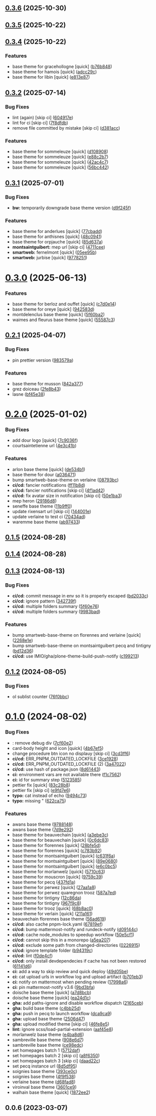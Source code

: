 

## [0.3.6](https://github.com/IMIO/imio_smartweb_themes/compare/v1.0.1...v0.3.6) (2025-10-30)

## [0.3.5](https://github.com/IMIO/imio_smartweb_themes/compare/v0.3.4...v0.3.5) (2025-10-22)

## [0.3.4](https://github.com/IMIO/imio_smartweb_themes/compare/v0.3.2...v0.3.4) (2025-10-22)


### Features

* base theme for gracehollogne [quick] ([b76b848](https://github.com/IMIO/imio_smartweb_themes/commit/b76b84863390d762c6a4a57d43d235dbdbbfd063))
* base theme for hamois [quick] ([adcc29c](https://github.com/IMIO/imio_smartweb_themes/commit/adcc29c2595068f3d6f309c03822573984d873e3))
* base theme for libin [quick] ([e813e87](https://github.com/IMIO/imio_smartweb_themes/commit/e813e87ab70da9b26f393c3515574079ebaebdb9))

## [0.3.2](https://github.com/IMIO/imio_smartweb_themes/compare/v0.3.1...v0.3.2) (2025-07-14)


### Bug Fixes

* lint (again) [skip ci] ([604917e](https://github.com/IMIO/imio_smartweb_themes/commit/604917edf38182950a32bc71589589e86bd66059))
* lint for ci [skip ci] ([7f8dfdb](https://github.com/IMIO/imio_smartweb_themes/commit/7f8dfdb9911386ef60ae2d1ee83f50edde1cc864))
* remove file committed by mistake [skip ci] ([d381acc](https://github.com/IMIO/imio_smartweb_themes/commit/d381acc670e61135d14e5730b19e8d9d1b00668d))


### Features

* base theme for sommeleuze [quick] ([d108908](https://github.com/IMIO/imio_smartweb_themes/commit/d108908a4128ecd17be66abcc41af75601cd86a2))
* base theme for sommeleuze [quick] ([e88c2b7](https://github.com/IMIO/imio_smartweb_themes/commit/e88c2b70ab6fa4ce437d995de99400136f20d65a))
* base theme for sommeleuze [quick] ([42ac4c7](https://github.com/IMIO/imio_smartweb_themes/commit/42ac4c7c307a6dfe1d697c415d89a8b497a5482c))
* base theme for sommeleuze [quick] ([56bc442](https://github.com/IMIO/imio_smartweb_themes/commit/56bc4421ac975e4c1d5f60a41203e174d66bfae1))

## [0.3.1](https://github.com/IMIO/imio_smartweb_themes/compare/v0.3.0...v0.3.1) (2025-07-01)


### Bug Fixes

* **bw:** temporarily downgrade base theme version ([d9f245f](https://github.com/IMIO/imio_smartweb_themes/commit/d9f245ff321878069e0059a8b77094820bae79bd))


### Features

* base theme for anderlues [quick] ([77cbadd](https://github.com/IMIO/imio_smartweb_themes/commit/77cbaddededdfde76d1be5fdedc60081754285f7))
* base theme for anthisnes [quick] ([48c0941](https://github.com/IMIO/imio_smartweb_themes/commit/48c0941d31817b4f19b78b3fe7a1d44c32f47f04))
* base theme for orpjauche [quick] ([85d637a](https://github.com/IMIO/imio_smartweb_themes/commit/85d637a9e96616d6d47ab636b3aeb284f442c7ae))
* **montsaintguibert:** mep url [skip ci] ([4711cee](https://github.com/IMIO/imio_smartweb_themes/commit/4711ceef2bc797c9abc33d10ce2bf70282050a82))
* **smartweb:** fernelmont [quick] ([05ee95b](https://github.com/IMIO/imio_smartweb_themes/commit/05ee95b6887b4cf99d05d525e788b62e8cf77345))
* **smartweb:** jurbise [quick] ([9778251](https://github.com/IMIO/imio_smartweb_themes/commit/977825177397f5e3bbe30e2a69a9bec5a59398d8))

# [0.3.0](https://github.com/IMIO/imio_smartweb_themes/compare/v0.2.1...v0.3.0) (2025-06-13)


### Features

* base theme for berloz and ouffet [quick] ([c7d0e14](https://github.com/IMIO/imio_smartweb_themes/commit/c7d0e14d9ef0bb8216379a80058d7c336e757ebc))
* base theme for oreye [quick] ([942583d](https://github.com/IMIO/imio_smartweb_themes/commit/942583dc2aa57fb9cc0d8dcdd946e6bb0eb43a56))
* montdelenclus base theme [quick] ([5f60ba2](https://github.com/IMIO/imio_smartweb_themes/commit/5f60ba27c09eab0bd5a69d7ae517f4cdcd9546bb))
* waimes and fleurus base theme [quick] ([55587c3](https://github.com/IMIO/imio_smartweb_themes/commit/55587c39ae2660ccf4c8ae9f1c4daa2cd967dd5c))

## [0.2.1](https://github.com/IMIO/imio_smartweb_themes/compare/v0.2.0...v0.2.1) (2025-04-07)


### Bug Fixes

* pin prettier version ([983579a](https://github.com/IMIO/imio_smartweb_themes/commit/983579a66a0c91ebcb794ba5a1c88cd15a17b5d0))


### Features

* base theme for musson ([842a377](https://github.com/IMIO/imio_smartweb_themes/commit/842a377ab30329da3576210f5824aa77fd8c80f4))
* grez doiceau ([2fe8b43](https://github.com/IMIO/imio_smartweb_themes/commit/2fe8b43e62bdd062e46189abcc37b250b03119ff))
* lasne ([bf45e38](https://github.com/IMIO/imio_smartweb_themes/commit/bf45e38c7a10b30358158b74704197e4638e637d))

# [0.2.0](https://github.com/IMIO/imio_smartweb_themes/compare/v0.1.5...v0.2.0) (2025-01-02)


### Bug Fixes

* add dour logo [quick] ([7c9036f](https://github.com/IMIO/imio_smartweb_themes/commit/7c9036f7c03bd50184cb511f984846e15cffec94))
* courtsaintetienne url ([4e3c41b](https://github.com/IMIO/imio_smartweb_themes/commit/4e3c41b332aae5ba9e512020cfee28110cc38d1d))


### Features

* arlon base theme [quick] ([de534b1](https://github.com/IMIO/imio_smartweb_themes/commit/de534b13b02006906a7217d71d47ae4c46db9ec5))
* base theme for dour ([a036471](https://github.com/IMIO/imio_smartweb_themes/commit/a036471c72a45e577ce99dc3f0d05c7a88d8b21f))
* bump smartweb-base-theme on verlaine ([08793bc](https://github.com/IMIO/imio_smartweb_themes/commit/08793bc0026eb3037d5ed96229adeabe9b3f3fb7))
* **ci/cd:** fancier notifications ([ff11b8d](https://github.com/IMIO/imio_smartweb_themes/commit/ff11b8daf6533e16b0403cba53ccfde90d9ac9e8))
* **ci/cd:** fancier notifications [skip ci] ([4f1ad42](https://github.com/IMIO/imio_smartweb_themes/commit/4f1ad422ff3fa7b4e8c963ef5b4c722c117576f9))
* **ci/cd:** fix avatar size in notification [skip ci] ([50e1ba3](https://github.com/IMIO/imio_smartweb_themes/commit/50e1ba325536e548381cd5a821ab9535a331b92c))
* mep heron ([29186d8](https://github.com/IMIO/imio_smartweb_themes/commit/29186d81a902b6b37e7b2b81bda13d8665983c07))
* seneffe base theme ([11b9ff0](https://github.com/IMIO/imio_smartweb_themes/commit/11b9ff08120b03d9fece7bb8c09fdcbe8710cb09))
* update rixensart url [skip ci] ([144001e](https://github.com/IMIO/imio_smartweb_themes/commit/144001e89d39cc58b864ea981f5513d424144bf5))
* update verlaine to test ci ([70434ad](https://github.com/IMIO/imio_smartweb_themes/commit/70434adb838f7ed1dbbb1cf8e4d3d3be45fbe56b))
* waremme base theme ([ab97433](https://github.com/IMIO/imio_smartweb_themes/commit/ab97433a1138c7e21d41ef832d8f8751232cfa62))

## [0.1.5](https://github.com/IMIO/imio_smartweb_themes/compare/v0.1.4...v0.1.5) (2024-08-28)

## [0.1.4](https://github.com/IMIO/imio_smartweb_themes/compare/v0.1.3...v0.1.4) (2024-08-28)

## [0.1.3](https://github.com/IMIO/imio_smartweb_themes/compare/v0.1.2...v0.1.3) (2024-08-13)


### Bug Fixes

* **ci/cd:** commit message in env so it is properly escaped ([bd2033c](https://github.com/IMIO/imio_smartweb_themes/commit/bd2033ca9d2a9d5b8b9361692405aa4f82e04cf9))
* **ci/cd:** ignore pattern ([342739f](https://github.com/IMIO/imio_smartweb_themes/commit/342739f96e9588ae31d5c9385cc28ff6de1264f1))
* **ci/cd:** multiple folders summary ([5f60e76](https://github.com/IMIO/imio_smartweb_themes/commit/5f60e76157bfff17b2a4446164e795f534011093))
* **ci/cd:** multiple folders summary ([9983bad](https://github.com/IMIO/imio_smartweb_themes/commit/9983bad959dd82b105f2c95ed40eb2769655468b))


### Features

* bump smartweb-base-theme on florennes and verlaine [quick] ([2268e1e](https://github.com/IMIO/imio_smartweb_themes/commit/2268e1ee7350214b7fe7e98c4353622a61c3250a))
* bump smartweb-base-theme on montsaintguibert pecq and tintigny ([bd12d36](https://github.com/IMIO/imio_smartweb_themes/commit/bd12d36e818a023082e04b3a21a87518a7556fcb))
* **ci/cd:** use IMIO/gha/plone-theme-build-push-notify ([c199213](https://github.com/IMIO/imio_smartweb_themes/commit/c199213557a3a07bc3e8208ca28c22827073cfeb))

## [0.1.2](https://github.com/IMIO/imio_smartweb_themes/compare/v0.1.0...v0.1.2) (2024-08-05)


### Bug Fixes

* ol sublist counter ([76f0bbc](https://github.com/IMIO/imio_smartweb_themes/commit/76f0bbc231a29058cf22515bf030e22d96509ff6))

# [0.1.0](https://github.com/IMIO/imio_smartweb_themes/compare/0.0.6...v0.1.0) (2024-08-02)


### Bug Fixes

* : remove debug div ([7cf60e2](https://github.com/IMIO/imio_smartweb_themes/commit/7cf60e2c22ef782d781dcd713f9ef126f453a7d9))
* card-body height and icon [quick] ([4b67ef5](https://github.com/IMIO/imio_smartweb_themes/commit/4b67ef58129780e9d52756fb6a323ca1a1b0ac32))
* change procedure btn icon no displauy [skip ci] ([3cd3ff6](https://github.com/IMIO/imio_smartweb_themes/commit/3cd3ff6ec45fb1b8ec4eed5a9e935df5adfdac76))
* **ci/cd:** ERR_PNPM_OUTDATED_LOCKFILE ([3ce1928](https://github.com/IMIO/imio_smartweb_themes/commit/3ce1928c34b590c9295e94e26f2800748b451985))
* **ci/cd:** ERR_PNPM_OUTDATED_LOCKFILE (2) ([3a47022](https://github.com/IMIO/imio_smartweb_themes/commit/3a4702213a762c4f310ec9f27e12a7efdd4cc74a))
* **ci/cd:** use hash of package.json ([8d61443](https://github.com/IMIO/imio_smartweb_themes/commit/8d61443da5f8bd17e61969a904037d8039cccd0e))
* **ci:** environment vars are not available there ([f1c7562](https://github.com/IMIO/imio_smartweb_themes/commit/f1c7562378a8c51b4edad0ff84d76d8563e4b2c2))
* **ci:** id for summary step ([5123585](https://github.com/IMIO/imio_smartweb_themes/commit/5123585984e63ac7ab798683e3fba21a90cfa0dd))
* pettier fix [quick] ([83c28b8](https://github.com/IMIO/imio_smartweb_themes/commit/83c28b8c3d2c41c10f01f2e0c0faaf4bbbfd92bf))
* pettier fix [skip ci] ([e9fd7e6](https://github.com/IMIO/imio_smartweb_themes/commit/e9fd7e6b514fc922075d01ed33fbf5ca7bb501bc))
* **typo:** cat instead of echo ([9494c73](https://github.com/IMIO/imio_smartweb_themes/commit/9494c731437f1a69fca963943f74fa1886ae9e11))
* **typo:** missing " ([622ca75](https://github.com/IMIO/imio_smartweb_themes/commit/622ca75b8a8dd72bf647babada0d0dd68e09dfbf))


### Features

* awans base theme ([9788148](https://github.com/IMIO/imio_smartweb_themes/commit/97881487e178dfc5baf650271f645e043a27a901))
* awans base theme ([7d9e292](https://github.com/IMIO/imio_smartweb_themes/commit/7d9e2926695480ac2f96efb914494bb01e1d9986))
* base theme for beauvechain [quick] ([a3ebe3c](https://github.com/IMIO/imio_smartweb_themes/commit/a3ebe3cd773af7f02fe55420689ef0fe2a352bec))
* base theme for beauvechain [quick] ([0c6dc83](https://github.com/IMIO/imio_smartweb_themes/commit/0c6dc83eef175448dc5affbe9835a73c48139763))
* base theme for florennes [quick] ([28bfe5d](https://github.com/IMIO/imio_smartweb_themes/commit/28bfe5d2ecfab6f39657db20df8a96f1a322513d))
* base theme for florennes [quick] ([c783b92](https://github.com/IMIO/imio_smartweb_themes/commit/c783b92f1c7f8924825babe130f817089f152c35))
* base theme for montsaintguibert [quick] ([c631f6a](https://github.com/IMIO/imio_smartweb_themes/commit/c631f6ad6150632f22615ff2184215e45109aca8))
* base theme for montsaintguibert [quick] ([89e0680](https://github.com/IMIO/imio_smartweb_themes/commit/89e06808e749f7888697b482ffbd905dde6e70f3))
* base theme for montsaintguibert [quick] ([e6c0bc5](https://github.com/IMIO/imio_smartweb_themes/commit/e6c0bc5b46758b57861ef445795cee9c76cf6ed5))
* base theme for morlanwelz [quick] ([5710c63](https://github.com/IMIO/imio_smartweb_themes/commit/5710c6311c277918175045549996893fb1d61b25))
* base theme for mouscron [quick] ([9759c39](https://github.com/IMIO/imio_smartweb_themes/commit/9759c39b120364b0678884351cb393a873426fd9))
* base theme for pecq ([437fd1a](https://github.com/IMIO/imio_smartweb_themes/commit/437fd1af73d69c48fb886ccee36afd9c3f76fb6c))
* base theme for perwez [quick] ([27aa1a8](https://github.com/IMIO/imio_smartweb_themes/commit/27aa1a8d6ced18aa2dd6247b1d33a18138807a70))
* base theme for perwez quaregnon trooz ([587a7ed](https://github.com/IMIO/imio_smartweb_themes/commit/587a7ed43bbd958c58e58e319d42ad93a75f26b7))
* base theme for tintigny ([12c86da](https://github.com/IMIO/imio_smartweb_themes/commit/12c86daff672c89fa90a21c6fe6f6b4214d94547))
* base theme for tintigny ([967f9c8](https://github.com/IMIO/imio_smartweb_themes/commit/967f9c856cddfa9dc88cf240ee9b638d6af6a8cf))
* base theme for trooz [quick] ([68b8ac0](https://github.com/IMIO/imio_smartweb_themes/commit/68b8ac00dcb5960f889b6d19e8202ef1a061222f))
* base theme for verlain [quick] ([211a161](https://github.com/IMIO/imio_smartweb_themes/commit/211a161e98da78a97ac048981db08257a2045362))
* beauvechain florennes base theme ([56ad619](https://github.com/IMIO/imio_smartweb_themes/commit/56ad619bc0cd491ad498a82a7ccbe02bafb4569c))
* **ci/cd:** also cache pnpm-lock.yaml ([67819ef](https://github.com/IMIO/imio_smartweb_themes/commit/67819efca01d97faf404df0a84a1003230384726))
* **ci/cd:** bump mattermost-notify and rundeck-notify ([d09144c](https://github.com/IMIO/imio_smartweb_themes/commit/d09144ca2e66b0c905d120ee0e8d8029225beb1b))
* **ci/cd:** cache node_modules to speedup workflow ([50e5cf1](https://github.com/IMIO/imio_smartweb_themes/commit/50e5cf19167d22aabf195489e1aa138712c39b1f))
* **ci/cd:** cannot skip this in a monorepo ([a5ea207](https://github.com/IMIO/imio_smartweb_themes/commit/a5ea207867b6ffd474e3c5edd0eea06aa5335516))
* **ci/cd:** exclude some path from changed-directories ([0226915](https://github.com/IMIO/imio_smartweb_themes/commit/0226915a6a500c07f0e3673b9434498063df970e))
* **ci/cd:** ignore template folder ([b94319c](https://github.com/IMIO/imio_smartweb_themes/commit/b94319cf05d138fd837913fa5bd621d70b3d8f1a))
* **ci/cd:** lint ([f0de4cf](https://github.com/IMIO/imio_smartweb_themes/commit/f0de4cf058af76ff393fd73b44b7134a9037c25d))
* **ci/cd:** only install devdependecies if cache has not been restored ([61141d6](https://github.com/IMIO/imio_smartweb_themes/commit/61141d65f0b4ae7fe87371797c102d2f6bb67bde))
* **ci:** add a way to skip review and quick deploy ([49d05be](https://github.com/IMIO/imio_smartweb_themes/commit/49d05be35a2af9693f000171c27e21d24af840ee))
* **ci:** cat upload urls in workflow log and upload artifact ([b701eb3](https://github.com/IMIO/imio_smartweb_themes/commit/b701eb38e87aebea373ccea3a2ea90f923711c46))
* **ci:** notify on mattermost when pending review ([17998a6](https://github.com/IMIO/imio_smartweb_themes/commit/17998a663d59f925c81e1a18f50a853c49f6f6f3))
* **ci:** pin mattermost-notify v3.6 ([9bd3bfa](https://github.com/IMIO/imio_smartweb_themes/commit/9bd3bfaf502513319277e34ab529756b37a8b9ea))
* doische base theme [quick] ([a7d8bcb](https://github.com/IMIO/imio_smartweb_themes/commit/a7d8bcb87b3abbb5f02f00f47a39a4c01f692104))
* doische base theme [quick] ([ea24d1c](https://github.com/IMIO/imio_smartweb_themes/commit/ea24d1c2c4f4cbe13736d454e2df3a2a7bd1e5ad))
* **gha:** add paths-ignore and disable workflow dispatch ([2165ceb](https://github.com/IMIO/imio_smartweb_themes/commit/2165cebabdef56c92a2c8ba954cd8c406ccaad6a))
* **gha:** build base theme ([c4bb25d](https://github.com/IMIO/imio_smartweb_themes/commit/c4bb25d95ea616dd1e593fd7375b723f7197f09d))
* **gha:** push in pecq to launch workflow ([dca9ca9](https://github.com/IMIO/imio_smartweb_themes/commit/dca9ca9dc2bbab318f98c5729ea05550b17272a4))
* **gha:** upload base theme ([2506d47](https://github.com/IMIO/imio_smartweb_themes/commit/2506d47ff58f7b9eb6955f86c63c51c5cce99c49))
* **gha:** upload modified theme [skip ci] ([46fe8e5](https://github.com/IMIO/imio_smartweb_themes/commit/46fe8e58ac6af345b0bbdce290077d1701c0d1b9))
* **lint:** ignore scss/load-partial-extension ([aaf45e8](https://github.com/IMIO/imio_smartweb_themes/commit/aaf45e8b19f36d9cd0231277b2fdce45dbced0cb))
* morlanwelz base theme ([e4ba8d6](https://github.com/IMIO/imio_smartweb_themes/commit/e4ba8d622b95e48f1fc2b13a43256358f7f54ed0))
* sambreville base theme ([908e6d7](https://github.com/IMIO/imio_smartweb_themes/commit/908e6d76a12a9407cd16143845adb47db98362e7))
* sambreville base theme ([ce98edc](https://github.com/IMIO/imio_smartweb_themes/commit/ce98edc0e1ce2ea306484804eb2aebaf2f46dfa5))
* set homepages batch 1 ([5712daf](https://github.com/IMIO/imio_smartweb_themes/commit/5712dafe0dd7b307e7003a7660ffeed2dfc6dd9e))
* set homepages batch 2 [skip ci] ([a8f6350](https://github.com/IMIO/imio_smartweb_themes/commit/a8f63507839433490931abf6ee518b132fbddc35))
* set homepages batch 3 [skip ci] ([daad22c](https://github.com/IMIO/imio_smartweb_themes/commit/daad22cdc5a971f643890c5798aabe144a529827))
* set pecq instance url ([8d5df95](https://github.com/IMIO/imio_smartweb_themes/commit/8d5df95726a6c2722b6b9c62cb98267a6ac07ea0))
* soignies base theme ([393ce0c](https://github.com/IMIO/imio_smartweb_themes/commit/393ce0c22aa8e16c82222a0d181cb212bc61506c))
* soignies base theme ([4f9f538](https://github.com/IMIO/imio_smartweb_themes/commit/4f9f538172594557dbc4458c8162262d01a55de0))
* verlaine base theme ([d68fad8](https://github.com/IMIO/imio_smartweb_themes/commit/d68fad8cb8ff4a24330425560aee7b62fabd7b33))
* viroinval base theme ([3601ce9](https://github.com/IMIO/imio_smartweb_themes/commit/3601ce9544096c6ded9779737d4167270be197f5))
* walhain base theme [quick] ([1872ee2](https://github.com/IMIO/imio_smartweb_themes/commit/1872ee278da47e6851b53486c8b71db3a1d76db6))



## 0.0.6 (2023-03-07)
